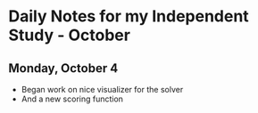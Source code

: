 # Daily Notes for my Independent Study - October

## Monday, October 4

- Began work on nice visualizer for the solver
- And a new scoring function